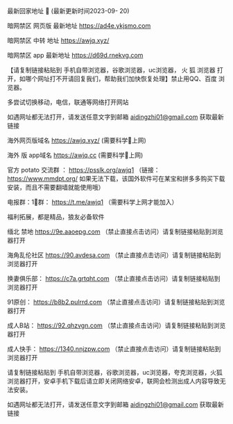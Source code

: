 
最新回家地址 👋 (最新更新时间2023-09- 20)

暗网禁区 网页版 最新地址  https://ad4e.ykjsmo.com

暗网禁区 中转 地址  https://awjq.xyz/

暗网禁区 app 最新地址   https://d69d.rnekvg.com

【请复制链接粘贴到 手机自带浏览器，谷歌浏览器，uc浏览器， 火 狐 浏览器 打开，如哪个网址打不开请回复我们，帮助我们加快恢复处理】禁止用QQ、百度 浏览器。

多尝试切换移动，电信，联通等网络打开网站

如遇网址都无法打开，请发送任意文字到邮箱  aidingzhi01@gmail.com 获取最新链接

海外网页版域名  https://awjq.xyz/ (需要科学🔬上网)

海外 版 app域名  https://awjq.cc (需要科学🔬上网)

官方 potato 交流群 ：   https://psslk.org/awjq1 （链接：https://www.mmdpt.org/ 如果无法下载，该国外软件可在某宝和拼多多购买下载安装，而且不需要翻墙就能使用哦）

电报群：1⃣️群：  https://t.me/awjq1   （需要科学上网才能加入）

福利拓展，都是精品，狼友必备软件


缅北 禁地  https://9e.aaoepg.com （禁止直接点击访问）请复制链接粘贴到浏览器打开

海角乱伦社区    https://90.avdesa.com （禁止直接点击访问）请复制链接粘贴到浏览器打开

换妻俱乐部：   https://c7a.grtqht.com （禁止直接点击访问）请复制链接粘贴到浏览器打开

91原创：  https://b8b2.pulrrd.com   （禁止直接点击访问）请复制链接粘贴到浏览器打开

成人B站：    https://92.qhzvgn.com （禁止直接点击访问）请复制链接粘贴到浏览器打开

成人快手：   https://1340.nnjzpw.com （禁止直接点击访问）请复制链接粘贴到浏览器打开

请复制链接粘贴到 手机自带浏览器，谷歌浏览器，uc浏览器，夸克浏览器，火狐浏览器打开，安卓手机下载后请立即关闭网络安卓，联网会检测出成人内容导致无法安装。

如遇网址都无法打开，请发送任意文字到邮箱  aidingzhi01@gmail.com 获取最新链接
